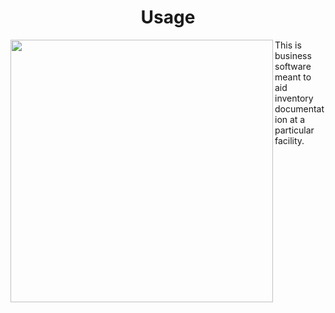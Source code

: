 

<h1 align="center">Usage</h1>
<img align="left" height="420" src="https://i.imgur.com/c5EXqBR.png">
This is business software meant to aid inventory documentation at a particular facility.

